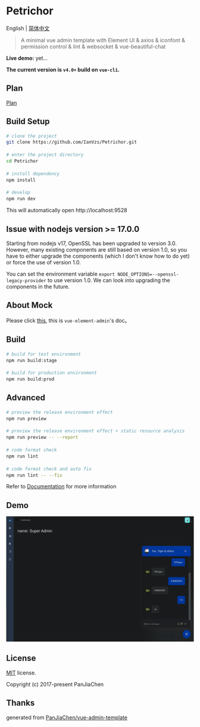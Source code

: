 # Petrichor

English | [简体中文](./README-zh.md)

> A minimal vue admin template with Element UI & axios & iconfont & permission control & lint
> & websocket & vue-beautiful-chat

**Live demo:** 
yet...

**The current version is `v4.0+` build on `vue-cli`.**

## Plan
[Plan](./plan.md)
## Build Setup

```bash
# clone the project
git clone https://github.com/IanVzs/Petrichor.git

# enter the project directory
cd Petrichor

# install dependency
npm install

# develop
npm run dev
```

This will automatically open http://localhost:9528

## Issue with nodejs version >= 17.0.0

Starting from nodejs v17, OpenSSL has been upgraded to version 3.0. However, many existing components are still based on version 1.0, so you have to either upgrade the components (which I don't know how to do yet) or force the use of version 1.0.

You can set the environment variable `export NODE_OPTIONS=--openssl-legacy-provider` to use version 1.0. We can look into upgrading the components in the future.

## About Mock
Please click [this](https://panjiachen.github.io/vue-element-admin-site/zh/guide/essentials/mock-api.html), this is `vue-element-admin`'s doc。

## Build

```bash
# build for test environment
npm run build:stage

# build for production environment
npm run build:prod
```

## Advanced

```bash
# preview the release environment effect
npm run preview

# preview the release environment effect + static resource analysis
npm run preview -- --report

# code format check
npm run lint

# code format check and auto fix
npm run lint -- --fix
```

Refer to [Documentation](https://panjiachen.github.io/vue-element-admin-site/guide/essentials/deploy.html) for more information

## Demo

![demo](https://github.com/IanVzs/Petrichor/blob/master/version_shows/now_version.jpg "now version")

## License

[MIT](https://github.com/IanVzs/Petrichor/blob/master/LICENSE) license.

Copyright (c) 2017-present PanJiaChen

## Thanks
generated from [PanJiaChen/vue-admin-template](https://github.com/PanJiaChen/vue-admin-template)
